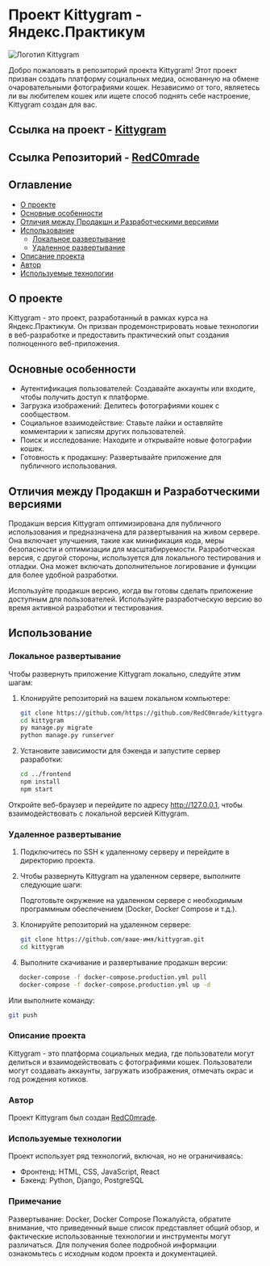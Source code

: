 # Проект Kittygram - Яндекс.Практикум

![Логотип Kittygram](https://kittygran.hopto.org/favicon.ico)

Добро пожаловать в репозиторий проекта Kittygram! Этот проект призван создать платформу социальных медиа, основанную на обмене очаровательными фотографиями кошек. Независимо от того, являетесь ли вы любителем кошек или ищете способ поднять себе настроение, Kittygram создан для вас.

## Ссылка на проект - [Kittygram](https://kittygran.hopto.org)
## Ссылка Репозиторий - [RedC0mrade](https://github.com/RedC0mrade/kittygram_final)

## Оглавление

- [О проекте](#о-проекте)
- [Основные особенности](#основные-особенности)
- [Отличия между Продакшн и Разработческими версиями](#отличия-между-продакшн-и-разработческими-версиями)
- [Использование](#использование)
  - [Локальное развертывание](#локальное-развертывание)
  - [Удаленное развертывание](#удаленное-развертывание)
- [Описание проекта](#описание-проекта)
- [Автор](#автор)
- [Используемые технологии](#используемые-технологии)

## О проекте

Kittygram - это проект, разработанный в рамках курса на Яндекс.Практикум. Он призван продемонстрировать новые технологии в веб-разработке и предоставить практический опыт создания полноценного веб-приложения.

## Основные особенности

- Аутентификация пользователей: Создавайте аккаунты или входите, чтобы получить доступ к платформе.
- Загрузка изображений: Делитесь фотографиями кошек с сообществом.
- Социальное взаимодействие: Ставьте лайки и оставляйте комментарии к записям других пользователей.
- Поиск и исследование: Находите и открывайте новые фотографии кошек.
- Готовность к продакшну: Развертывайте приложение для публичного использования.

## Отличия между Продакшн и Разработческими версиями

Продакшн версия Kittygram оптимизирована для публичного использования и предназначена для развертывания на живом сервере. Она включает улучшения, такие как минификация кода, меры безопасности и оптимизации для масштабируемости. Разработческая версия, с другой стороны, используется для локального тестирования и отладки. Она может включать дополнительное логирование и функции для более удобной разработки.

Используйте продакшн версию, когда вы готовы сделать приложение доступным для пользователей. Используйте разработческую версию во время активной разработки и тестирования.

## Использование

### Локальное развертывание

Чтобы развернуть приложение Kittygram локально, следуйте этим шагам:

1. Клонируйте репозиторий на вашем локальном компьютере:

   ```bash
   git clone https://github.com/https://github.com/RedC0mrade/kittygram_final
   cd kittygram
   py manage.py migrate
   python manage.py runserver

2. Установите зависимости для бэкенда и запустите сервер разработки:
   ```bash
   cd ../frontend
   npm install
   npm start
Откройте веб-браузер и перейдите по адресу http://127.0.0.1, чтобы взаимодействовать с локальной версией Kittygram.


### Удаленное развертывание
1. Подключитесь по SSH к удаленному серверу и перейдите в директорию проекта.
2. Чтобы развернуть Kittygram на удаленном сервере, выполните следующие шаги:

   Подготовьте окружение на удаленном сервере с необходимым программным обеспечением (Docker, Docker Compose и т.д.).

3. Клонируйте репозиторий на удаленном сервере:

   ```bash
   git clone https://github.com/ваше-имя/kittygram.git
   cd kittygram
4. Выполните скачивание и развертывание продакшн версии:
```bash
   docker-compose -f docker-compose.production.yml pull
   docker-compose -f docker-compose.production.yml up -d
```
Или выполните команду:
   ```bash
git push
```

### Описание проекта
Kittygram - это платформа социальных медиа, где пользователи могут делиться и взаимодействовать с фотографиями кошек. Пользователи могут создавать аккаунты, загружать изображения, отмечать окрас и год рождения котиков.

### Автор
Проект Kittygram был создан [RedC0mrade](https://github.com/redc0mrade).

### Используемые технологии
Проект использует ряд технологий, включая, но не ограничиваясь:

- Фронтенд: HTML, CSS, JavaScript, React
- Бэкенд: Python, Django, PostgreSQL
### Примечание 
Развертывание: Docker, Docker Compose
Пожалуйста, обратите внимание, что приведенный выше список представляет общий обзор, и фактические использованные технологии и инструменты могут различаться. Для получения более подробной информации ознакомьтесь с исходным кодом проекта и документацией.

